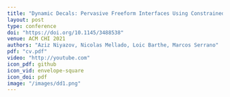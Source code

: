 ```yaml
---
title: "Dynamic Decals: Pervasive Freeform Interfaces Using Constrained Deformable Graphical Elements"
layout: post
type: conference
doi: "https://doi.org/10.1145/3488538"
venue: ACM CHI 2021
authors: "Aziz Niyazov, Nicolas Mellado, Loic Barthe, Marcos Serrano"
pdf: "cv.pdf"
video: "http://youtube.com"
icon_pdf: github
icon_vid: envelope-square
icon_doi: pdf
image: "/images/dd1.png"
---
```


